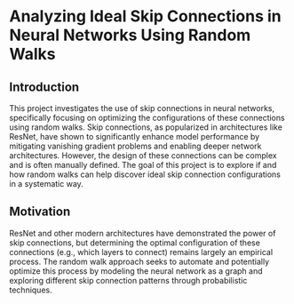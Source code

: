 # Analyzing Ideal Skip Connections in Neural Networks Using Random Walks
## Introduction
This project investigates the use of skip connections in neural networks, specifically focusing on optimizing the configurations of these connections using random walks. Skip connections, as popularized in architectures like ResNet, have shown to significantly enhance model performance by mitigating vanishing gradient problems and enabling deeper network architectures. However, the design of these connections can be complex and is often manually defined. The goal of this project is to explore if and how random walks can help discover ideal skip connection configurations in a systematic way.

## Motivation
ResNet and other modern architectures have demonstrated the power of skip connections, but determining the optimal configuration of these connections (e.g., which layers to connect) remains largely an empirical process. The random walk approach seeks to automate and potentially optimize this process by modeling the neural network as a graph and exploring different skip connection patterns through probabilistic techniques.